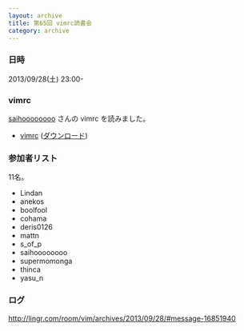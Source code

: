 ```yaml
---
layout: archive
title: 第65回 vimrc読書会
category: archive
---
```


### 日時
2013/09/28(土) 23:00-

### vimrc
[saihoooooooo](https://github.com/saihoooooooo) さんの vimrc を読みました。

- [vimrc](https://github.com/saihoooooooo/dotfiles/blob/32bfe49d6ae3e170c084c8c1646b55ea5d5fc0eb/.vimrc) ([ダウンロード](https://raw.github.com/saihoooooooo/dotfiles/32bfe49d6ae3e170c084c8c1646b55ea5d5fc0eb/.vimrc))

### 参加者リスト

11名。

- Lindan
- anekos
- boolfool
- cohama
- deris0126
- mattn
- s_of_p
- saihoooooooo
- supermomonga
- thinca
- yasu_n

### ログ
<http://lingr.com/room/vim/archives/2013/09/28/#message-16851940>

